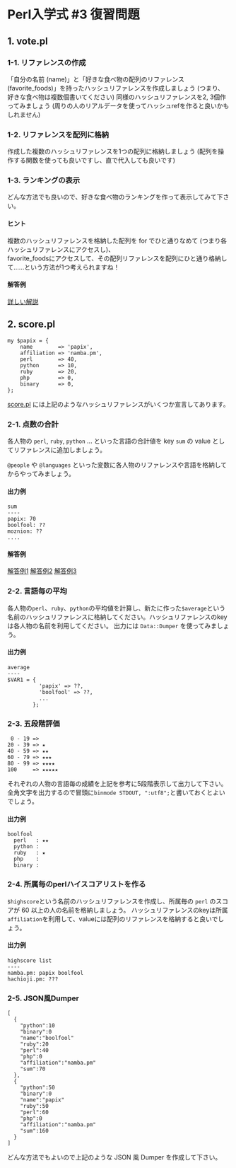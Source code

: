 # Perl入学式 #3 復習問題

## 1. vote.pl

### 1-1. リファレンスの作成
「自分の名前 (name)」と「好きな食べ物の配列のリファレンス (favorite_foods)」を持ったハッシュリファレンスを作成しましょう (つまり、好きな食べ物は複数個書いてください)
同様のハッシュリファレンスを2, 3個作ってみましょう (周りの人のリアルデータを使ってハッシュrefを作ると良いかもしれません)

### 1-2. リファレンスを配列に格納 
作成した複数のハッシュリファレンスを1つの配列に格納しましょう (配列を操作する関数を使っても良いですし、直で代入しても良いです)

### 1-3. ランキングの表示
どんな方法でも良いので、好きな食べ物のランキングを作って表示してみて下さい。


#### ヒント
複数のハッシュリファレンスを格納した配列を for でひと通りなめて (つまり各ハッシュリファレンスにアクセスし)、  
favorite\_foodsにアクセスして、その配列リファレンスを配列にひと通り格納して……という方法が1つ考えられますね！

#### 解答例

[詳しい解説](http://hachiojipm.github.io/entry/2013-09-09-02.html) 

## 2. score.pl

```
my $papix = {
    name        => 'papix',
    affiliation => 'namba.pm',
    perl        => 40,
    python      => 10,
    ruby        => 20,
    php         => 0,
    binary      => 0,
};
```

[score.pl](https://github.com/perl-entrance-org/workshop-2014-03/blob/master/code/score.pl) には上記のようなハッシュリファレンスがいくつか宣言してあります。

### 2-1. 点数の合計
各人物の `perl`, `ruby`, `python` ... といった言語の合計値を key `sum` の value としてリファレンスに追加しましょう。

`@people` や `@languages` といった変数に各人物のリファレンスや言語を格納してからやってみましょう。

#### 出力例

```
sum
----
papix: 70
boolfool: ??
moznion: ??
....
```

#### 解答例

[解答例1](https://github.com/perl-entrance-org/workshop-2014-03/blob/master/code/tokyo1/score.pl) [解答例2](https://github.com/perl-entrance-org/workshop-2014-03/blob/master/code/tokyo1/score_kai.pl) [解答例3](https://github.com/perl-entrance-org/workshop-2014-03/blob/master/code/osaka/5-21-socre.pl)


### 2-2. 言語毎の平均
各人物の`perl`、`ruby`、`python`の平均値を計算し、新たに作った`$average`という名前のハッシュリファレンスに格納してください。ハッシュリファレンスのkeyは各人物の名前を利用してください。
出力には `Data::Dumper` を使ってみましょう。

#### 出力例

```
average
----
$VAR1 = {
          'papix' => ??,
          'boolfool' => ??,
          ...
        };
```

### 2-3. 五段階評価

```
 0 - 19 =>
20 - 39 => ★
40 - 59 => ★★
60 - 79 => ★★★
80 - 99 => ★★★★
100     => ★★★★★
```

それぞれの人物の言語毎の成績を上記を参考に5段階表示して出力して下さい。
全角文字を出力するので冒頭に`binmode STDOUT, ":utf8";`と書いておくとよいでしょう。

#### 出力例

```
boolfool
  perl   : ★★
  python :
  ruby   : ★
  php    :
  binary :
```


### 2-4. 所属毎のperlハイスコアリストを作る
`$highscore`という名前のハッシュリファレンスを作成し、所属毎の `perl` のスコアが 60 以上の人の名前を格納しましょう。
ハッシュリファレンスのkeyは所属`affiliation`を利用して、valueには配列のリファレンスを格納すると良いでしょう。

#### 出力例

```
highscore list
----
namba.pm: papix boolfool
hachioji.pm: ???
```

### 2-5. JSON風Dumper

```
[
  {
    "python":10
    "binary":0
    "name":"boolfool"
    "ruby":20
    "perl":40
    "php":0
    "affiliation":"namba.pm"
    "sum":70
  },
  {
    "python":50
    "binary":0
    "name":"papix"
    "ruby":50
    "perl":60
    "php":0
    "affiliation":"namba.pm"
    "sum":160
  }
]
```

どんな方法でもよいので上記のような JSON 風 Dumper を作成して下さい。
